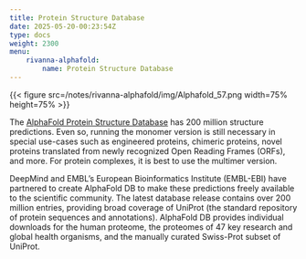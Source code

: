 ```yaml
---
title: Protein Structure Database
date: 2025-05-20-00:23:54Z
type: docs 
weight: 2300
menu: 
    rivanna-alphafold:
        name: Protein Structure Database
---
```


{{< figure src=/notes/rivanna-alphafold/img/Alphafold_57.png width=75% height=75% >}}

The [AlphaFold Protein Structure Database](www.alphafold.ebi.ac.uk) has 200 million structure predictions. Even so, running the monomer version is still necessary in special use-cases such as engineered proteins, chimeric proteins, novel proteins translated from newly recognized Open Reading Frames (ORFs), and more. For protein complexes, it is best to use the multimer version. 

DeepMind and EMBL’s European Bioinformatics Institute (EMBL-EBI) have partnered to create AlphaFold DB to make these predictions freely available to the scientific community. The latest database release contains over 200 million entries, providing broad coverage of UniProt (the standard repository of protein sequences and annotations). AlphaFold DB provides individual downloads for the human proteome, the proteomes of 47 key research and global health organisms, and the manually curated Swiss-Prot subset of UniProt.



​

